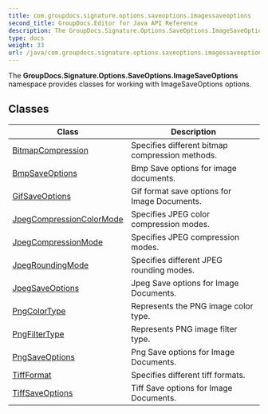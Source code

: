 ```yaml
---
title: com.groupdocs.signature.options.saveoptions.imagessaveoptions
second_title: GroupDocs.Editor for Java API Reference
description: The GroupDocs.Signature.Options.SaveOptions.ImageSaveOptions namespace provides classes for working with ImageSaveOptions options.
type: docs
weight: 33
url: /java/com.groupdocs.signature.options.saveoptions.imagessaveoptions/
---
```


The **GroupDocs.Signature.Options.SaveOptions.ImageSaveOptions** namespace provides classes for working with ImageSaveOptions options.


## Classes

| Class | Description |
| --- | --- |
| [BitmapCompression](../com.groupdocs.signature.options.saveoptions.imagessaveoptions/bitmapcompression) | Specifies different bitmap compression methods. |
| [BmpSaveOptions](../com.groupdocs.signature.options.saveoptions.imagessaveoptions/bmpsaveoptions) | Bmp Save options for image documents. |
| [GifSaveOptions](../com.groupdocs.signature.options.saveoptions.imagessaveoptions/gifsaveoptions) | Gif format save options for Image Documents. |
| [JpegCompressionColorMode](../com.groupdocs.signature.options.saveoptions.imagessaveoptions/jpegcompressioncolormode) | Specifies JPEG color compression modes. |
| [JpegCompressionMode](../com.groupdocs.signature.options.saveoptions.imagessaveoptions/jpegcompressionmode) | Specifies JPEG compression modes. |
| [JpegRoundingMode](../com.groupdocs.signature.options.saveoptions.imagessaveoptions/jpegroundingmode) | Specifies different JPEG rounding modes. |
| [JpegSaveOptions](../com.groupdocs.signature.options.saveoptions.imagessaveoptions/jpegsaveoptions) | Jpeg Save options for Image Documents. |
| [PngColorType](../com.groupdocs.signature.options.saveoptions.imagessaveoptions/pngcolortype) | Represents the PNG image color type. |
| [PngFilterType](../com.groupdocs.signature.options.saveoptions.imagessaveoptions/pngfiltertype) | Represents PNG image filter type. |
| [PngSaveOptions](../com.groupdocs.signature.options.saveoptions.imagessaveoptions/pngsaveoptions) | Png Save options for Image Documents. |
| [TiffFormat](../com.groupdocs.signature.options.saveoptions.imagessaveoptions/tiffformat) | Specifies different tiff formats. |
| [TiffSaveOptions](../com.groupdocs.signature.options.saveoptions.imagessaveoptions/tiffsaveoptions) | Tiff Save options for Image Documents. |
